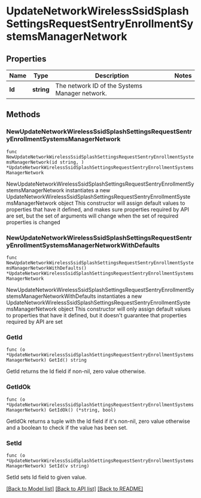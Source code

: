 # UpdateNetworkWirelessSsidSplashSettingsRequestSentryEnrollmentSystemsManagerNetwork

## Properties

Name | Type | Description | Notes
------------ | ------------- | ------------- | -------------
**Id** | **string** | The network ID of the Systems Manager network. | 

## Methods

### NewUpdateNetworkWirelessSsidSplashSettingsRequestSentryEnrollmentSystemsManagerNetwork

`func NewUpdateNetworkWirelessSsidSplashSettingsRequestSentryEnrollmentSystemsManagerNetwork(id string, ) *UpdateNetworkWirelessSsidSplashSettingsRequestSentryEnrollmentSystemsManagerNetwork`

NewUpdateNetworkWirelessSsidSplashSettingsRequestSentryEnrollmentSystemsManagerNetwork instantiates a new UpdateNetworkWirelessSsidSplashSettingsRequestSentryEnrollmentSystemsManagerNetwork object
This constructor will assign default values to properties that have it defined,
and makes sure properties required by API are set, but the set of arguments
will change when the set of required properties is changed

### NewUpdateNetworkWirelessSsidSplashSettingsRequestSentryEnrollmentSystemsManagerNetworkWithDefaults

`func NewUpdateNetworkWirelessSsidSplashSettingsRequestSentryEnrollmentSystemsManagerNetworkWithDefaults() *UpdateNetworkWirelessSsidSplashSettingsRequestSentryEnrollmentSystemsManagerNetwork`

NewUpdateNetworkWirelessSsidSplashSettingsRequestSentryEnrollmentSystemsManagerNetworkWithDefaults instantiates a new UpdateNetworkWirelessSsidSplashSettingsRequestSentryEnrollmentSystemsManagerNetwork object
This constructor will only assign default values to properties that have it defined,
but it doesn't guarantee that properties required by API are set

### GetId

`func (o *UpdateNetworkWirelessSsidSplashSettingsRequestSentryEnrollmentSystemsManagerNetwork) GetId() string`

GetId returns the Id field if non-nil, zero value otherwise.

### GetIdOk

`func (o *UpdateNetworkWirelessSsidSplashSettingsRequestSentryEnrollmentSystemsManagerNetwork) GetIdOk() (*string, bool)`

GetIdOk returns a tuple with the Id field if it's non-nil, zero value otherwise
and a boolean to check if the value has been set.

### SetId

`func (o *UpdateNetworkWirelessSsidSplashSettingsRequestSentryEnrollmentSystemsManagerNetwork) SetId(v string)`

SetId sets Id field to given value.



[[Back to Model list]](../README.md#documentation-for-models) [[Back to API list]](../README.md#documentation-for-api-endpoints) [[Back to README]](../README.md)


